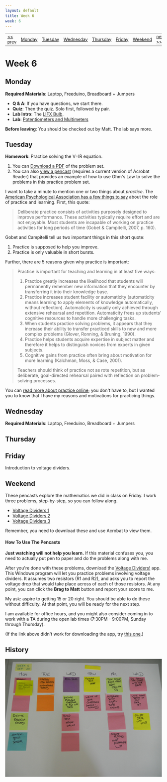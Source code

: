 ```yaml
---
layout: default
title: Week 6
week: 6
---
```


<table>
<tr>
	<td> <a href="w03.html">&lt;&lt; prev</a> </td>
	<td> <a href="#monday">Monday</a> </td>
	<td> <a href="#tuesday">Tuesday</a> </td>
	<td> <a href="#wednesday">Wednesday</a> </td>
	<td> <a href="#thursday">Thursday</a> </td>
	<td> <a href="#friday">Friday</a> </td>
	<td> <a href="#weekend">Weekend</a> </td>
	<td> <a href="w05.html">next &gt;&gt;</a> </td>
</tr></table>


# Week 6

## Monday

**Required Materials**: Laptop, Freeduino, Breadboard + Jumpers

* **Q & A**: If you have questions, we start there.
* **Quiz**: Then the quiz. Solo first, followed by pair.
* **Lab Intro**: The [LIFX Bulb](http://www.kickstarter.com/projects/limemouse/lifx-the-light-bulb-reinvented).
* **Lab**: [Potentiometers and Multimeters]({{site.url}}/assignments/trimpots-and-multimeters.html)

**Before leaving**: You should be checked out by Matt. The lab says more.

## Tuesday

**Homework**: Practice solving the V=IR equation. 

1. You can [Download a PDF]({{site.url}}/downloads/20120924-ohms-law-practice.pdf) of the problem set.
1. You can also [view a pencast]({{site.url}}/downloads/20120924-ohms-law-pencast.pdf) (requires a current version of Acrobat Reader) that provides an example of how to use Ohm's Law to solve the problems in this practice problem set.

I want to take a minute to mention one or two things about *practice*. The [American Psychological Association has a few things to say](http://www.apa.org/education/k12/practice-acquisition.aspx) about the role of practice and learning. First, this quote:

> Deliberate practice consists of activities purposely designed to improve performance. These activities typically require effort and are not enjoyable. Most students are incapable of working on practice activities for long periods of time (Gobet & Campitelli, 2007, p. 160).

Gobet and Campitelli tell us two important things in this short quote:

1. Practice is supposed to help you improve.
1. Practice is only valuable in short bursts.

Further, there are 5 reasons given why practice is important:

> Practice is important for teaching and learning in at least five ways:
>
> 1. Practice greatly increases the likelihood that students will permanently remember new information that they encounter by transferring it into their knowledge base.
> 1. Practice increases student facility or automaticity (automaticity means learning to apply elements of knowledge automatically, without reflection). Automaticity is usually only achieved through extensive rehearsal and repetition. Automaticity frees up students' cognitive resources to handle more challenging tasks.
> 1. When students practice solving problems, it appears that they increase their ability to transfer practiced skills to new and more complex problems (Glover, Ronning, & Bruning, 1990).
> 1. Practice helps students acquire expertise in subject matter and therefore it helps to distinguish novices from experts in given subjects.
> 1. Cognitive gains from practice often bring about motivation for more learning (Kalchman, Moss, & Case, 2001).
> 
> Teachers should think of practice not as rote repetition, but as deliberate, goal-directed rehearsal paired with reflection on problem-solving processes.

You can [read more about practice online](http://www.apa.org/education/k12/practice-acquisition.aspx); you don't have to, but I wanted you to know that I have my reasons and motivations for practicing things.

## Wednesday

**Required Materials**: Laptop, Freeduino, Breadboard + Jumpers

## Thursday

## Friday

Introduction to voltage dividers.

## Weekend

These pencasts explore the mathematics we did in class on Friday. I work three problems, step-by-step, so you can follow along. 

* [Voltage Dividers 1]({{site.url}}/downloads/20120929-voltage-dividers-01-pencast.pdf)
* [Voltage Dividers 2]({{site.url}}/downloads/20120929-voltage-dividers-02-pencast.pdf)
* [Voltage Dividers 3]({{site.url}}/downloads/20120929-voltage-dividers-03-pencast.pdf)

Remember, you need to download these and use Acrobat to view them.

#### How To Use The Pencasts

**Just watching will not help you learn.** If this material confuses you, you need to actually put pen to paper and do the problems along with me. 

After you're done with these problems, download the [Voltage Dividers!](http://goo.gl/C0aoo) app. This Windows program will let you practice problems involving voltage dividers. It assumes two resistors (R1 and R2), and asks you to report the voltage drop that would take place across of each of those resistors. At any point, you can click the **Brag to Matt** button and report your score to me. 

My ask: aspire to getting 15 or 20 right. You should be able to do these without difficulty. At that point, you will be ready for the next step.

I am available for office hours, and you might also consider coming in to work with a TA during the open lab times (7:30PM - 9:00PM, Sunday through Thursday).

(If the link above didn't work for downloading the app, try [this one](http://jadud.com/people/mcj/files/voltage-dividers.zip).)

## History

<p align="center"> 
	<img src="images/w05-600.png" alt="Week 0"/>
</p>
